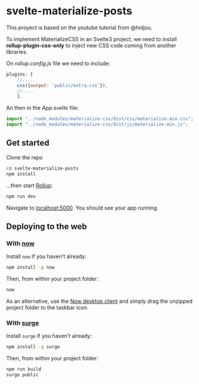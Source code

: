 

# svelte-materialize-posts

This proyect is based on the youtube tutorial from @hidjou.

To implement MaterializeCSS in an Svelte3 project, we need to install __rollup-plugin-css-only__ to inject new CSS code coming from another libraries.

On _rollup.config.js_ file we need to include:

```js
plugins: [
    //.....
    css({output: 'public/extra.css'}),
    //.....
    ],
```
An then in the _App.svelte_ file:

```js
import "../node_modules/materialize-css/dist/css/materialize.min.css";
import "../node_modules/materialize-css/dist/js/materialize.min.js";
```
## Get started

Clone the repo

```bash
cd svelte-materialize-posts
npm install
```

...then start [Rollup](https://rollupjs.org):

```bash
npm run dev
```

Navigate to [localhost:5000](http://localhost:5000). You should see your app running.

## Deploying to the web

### With [now](https://zeit.co/now)

Install `now` if you haven't already:

```bash
npm install -g now
```

Then, from within your project folder:

```bash
now
```

As an alternative, use the [Now desktop client](https://zeit.co/download) and simply drag the unzipped project folder to the taskbar icon.

### With [surge](https://surge.sh/)

Install `surge` if you haven't already:

```bash
npm install -g surge
```

Then, from within your project folder:

```bash
npm run build
surge public
```
